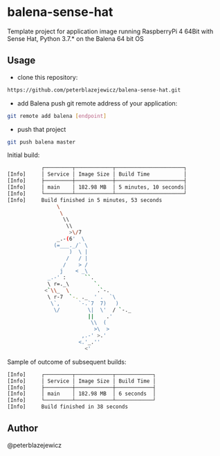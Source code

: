 # balena-sense-hat

Template project for application image running RaspberryPi 4 64Bit with Sense Hat, Python 3.7.* on the Balena 64 bit OS

## Usage

- clone this repository:

```bash
https://github.com/peterblazejewicz/balena-sense-hat.git
```

- add Balena push git remote address of your application:

```bash
git remote add balena [endpoint]
```

- push that project

```bash
git push balena master
```

Initial build:

```bash
           ┌─────────┬────────────┬──────────────────────┐
[Info]     │ Service │ Image Size │ Build Time           │
[Info]     ├─────────┼────────────┼──────────────────────┤
[Info]     │ main    │ 182.98 MB  │ 5 minutes, 10 seconds│
[Info]     └─────────┴────────────┴──────────────────────┘
[Info]     Build finished in 5 minutes, 53 seconds
			    \
			     \
			      \\
			       \\
			        >\/7
			    _.-(6'  \
			   (=___._/` \
			        )  \ |
			       /   / |
			      /    > /
			     j    < _\
			 _.-' :      ``.
			 \ r=._\        `.
			<`\\_  \         .`-.
			 \ r-7  `-. ._  ' .  `\
			  \`,      `-.`7  7)   )
			   \/         \|  \'  / `-._
			              ||    .'
			               \\  (
			                >\  >
			            ,.-' >.'
			           <.'_.''
			             <'

```

Sample of outcome of subsequent builds:

```bash
[Info]     ┌─────────┬────────────┬────────────┐
[Info]     │ Service │ Image Size │ Build Time │
[Info]     ├─────────┼────────────┼────────────┤
[Info]     │ main    │ 182.98 MB  │ 6 seconds  │
[Info]     └─────────┴────────────┴────────────┘
[Info]     Build finished in 38 seconds
```

## Author

@peterblazejewicz
